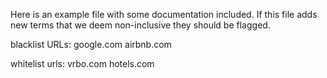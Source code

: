 Here is an example file with some documentation included. 
If this file adds new terms that we deem non-inclusive they should be flagged.

blacklist URLs:
google.com
airbnb.com

whitelist urls:
vrbo.com
hotels.com

